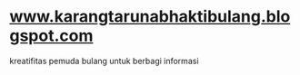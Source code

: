 www.karangtarunabhaktibulang.blogspot.com
=========================================

kreatifitas pemuda bulang untuk berbagi informasi
